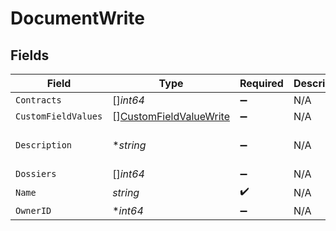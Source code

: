 # DocumentWrite


## Fields

| Field                                                                   | Type                                                                    | Required                                                                | Description                                                             | Example                                                                 |
| ----------------------------------------------------------------------- | ----------------------------------------------------------------------- | ----------------------------------------------------------------------- | ----------------------------------------------------------------------- | ----------------------------------------------------------------------- |
| `Contracts`                                                             | []*int64*                                                               | :heavy_minus_sign:                                                      | N/A                                                                     |                                                                         |
| `CustomFieldValues`                                                     | [][CustomFieldValueWrite](../../models/shared/customfieldvaluewrite.md) | :heavy_minus_sign:                                                      | N/A                                                                     |                                                                         |
| `Description`                                                           | **string*                                                               | :heavy_minus_sign:                                                      | N/A                                                                     | Lorem ipsum dolor sit amet.                                             |
| `Dossiers`                                                              | []*int64*                                                               | :heavy_minus_sign:                                                      | N/A                                                                     |                                                                         |
| `Name`                                                                  | *string*                                                                | :heavy_check_mark:                                                      | N/A                                                                     | filename.pdf                                                            |
| `OwnerID`                                                               | **int64*                                                                | :heavy_minus_sign:                                                      | N/A                                                                     | 1                                                                       |